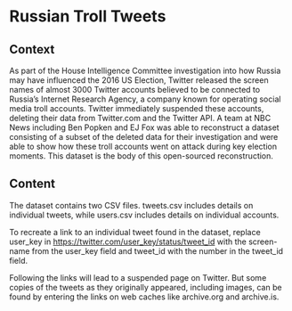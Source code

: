 # Russian Troll Tweets

## Context
As part of the House Intelligence Committee investigation into how Russia may have influenced the 2016 US Election, Twitter released the screen names of almost 3000 Twitter accounts believed to be connected to Russia’s Internet Research Agency, a company known for operating social media troll accounts. Twitter immediately suspended these accounts, deleting their data from Twitter.com and the Twitter API. A team at NBC News including Ben Popken and EJ Fox was able to reconstruct a dataset consisting of a subset of the deleted data for their investigation and were able to show how these troll accounts went on attack during key election moments. This dataset is the body of this open-sourced reconstruction.

## Content
The dataset contains two CSV files. tweets.csv includes details on individual tweets, while users.csv includes details on individual accounts.

To recreate a link to an individual tweet found in the dataset, replace user_key in https://twitter.com/user_key/status/tweet_id with the screen-name from the user_key field and tweet_id with the number in the tweet_id field.

Following the links will lead to a suspended page on Twitter. But some copies of the tweets as they originally appeared, including images, can be found by entering the links on web caches like archive.org and archive.is.
